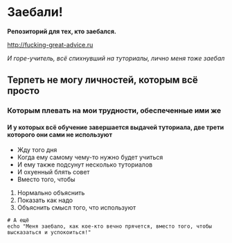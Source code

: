 # Заебали!

**Репозиторий для тех, кто заебался.**

http://fucking-great-advice.ru

*И горе-учитель, всё спихнувший на туториалы, лично меня тоже заебал*

## Терпеть не могу личностей, которым всё просто
### Которым плевать на мои трудности, обеспеченные ими же
#### И у которых всё обучение завершается выдачей туториала, две трети которого они сами не используют

+ Жду того дня
+ Когда ему самому чему-то нужно будет учиться
+ И ему также подсунут несколько туториалов
+ И охуенный блять совет
+ Вместо того, чтобы

1. Нормально объяснить
2. Показать как надо
3. Объяснить смысл того, что используют

```
# А ещё
echo "Меня заебало, как кое-кто вечно прячется, вместо того, чтобы высказаться и успокоиться!"
```

